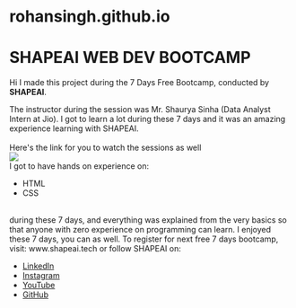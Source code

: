 # rohansingh.github.io
# SHAPEAI WEB DEV BOOTCAMP
Hi I made this project during the 7 Days Free Bootcamp, conducted by <b> SHAPEAI</b>.

The instructor during the session was Mr. Shaurya Sinha (Data Analyst Intern at Jio). I got to
learn a lot during these 7 days and it was an amazing experience learning with SHAPEAI.
<br>
<br>
Here's the link for you to watch the sessions as well
<br>
<a href="https://youtube.com/playlist?list=PL7zl8TDRnbun7K0fECtSMCI2hOCgLBy9a"> 
  <img src="https://github.com/ShapeAI/PYTHON-AND-DATA-ANALYTICS/blob/main/WebD%20poster.png">
</a>
<br>
I got to have hands on experience on:
<ul>
  <li>HTML</li>
  <li>CSS</li>
</ul>
<br>
during these 7 days, and everything was explained from the very basics so that
anyone with zero experience on programming can learn.
I enjoyed these 7 days, you can as well. To register for next free 7 days bootcamp, visit:
www.shapeai.tech
or follow SHAPEAI on:
<ul>
  <li><a href="https://in.linkedin.com/company/shapeai">LinkedIn</a></li>
  <li><a href="https://www.instagram.com/shape.ai/?hl=en">Instagram</a></li>
  <li><a href="https://www.youtube.com/channel/UCTUvDLTW9meuDXWcbmISPdA">YouTube</a></li>
  <li><a href="https://github.com/shapeai">GitHub</a></li>
</ul>
